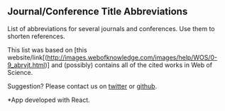 ## Journal/Conference Title Abbreviations

List of abbreviations for several journals and conferences. Use them to shorten references. 

This list was based on [this website/link[(http://images.webofknowledge.com/images/help/WOS/0-9_abrvjt.html)] and (possibly) contains all of the cited works in Web of Science. 

Suggestion? Please contact us on [twitter](https://twitter.com/hisamuka) or [github](https://github.com/hisamuka/journal-conference-abbreviations).

*App developed with React.
